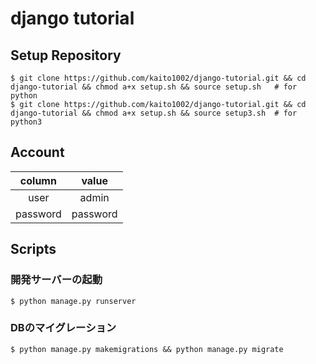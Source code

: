 # django tutorial

## Setup Repository

``` shell script
$ git clone https://github.com/kaito1002/django-tutorial.git && cd django-tutorial && chmod a+x setup.sh && source setup.sh   # for python
$ git clone https://github.com/kaito1002/django-tutorial.git && cd django-tutorial && chmod a+x setup.sh && source setup3.sh  # for python3
```

## Account

| column | value |
| :---: | :---: |
| user | admin |
| password | password |

## Scripts

### 開発サーバーの起動

```shell script
$ python manage.py runserver
```

### DBのマイグレーション

```shell script
$ python manage.py makemigrations && python manage.py migrate
```

